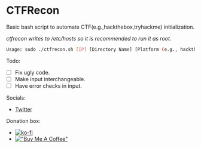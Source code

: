 # CTFRecon 
Basic bash script to automate CTF(e.g.,hackthebox,tryhackme) initialization.

*ctfrecon writes to /etc/hosts so it is recommended to run it as root.*

```bash
Usage: sudo ./ctfrecon.sh [IP] [Directory Name] [Platform (e.g., hackthebox,thm)]
```

Todo: 

- [ ] Fix ugly code.
- [ ] Make input interchangeable.
- [ ] Have error checks in input.

Socials:

- [Twitter](https://twitter.com/hambyhaxx)

Donation box:

- [![ko-fi](https://ko-fi.com/img/githubbutton_sm.svg)](https://ko-fi.com/hambyhaxx)
- [!["Buy Me A Coffee"](https://www.buymeacoffee.com/assets/img/custom_images/orange_img.png)](https://www.buymeacoffee.com/hambyhaxx)
